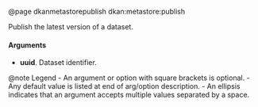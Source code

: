 @page dkanmetastorepublish dkan:metastore:publish

Publish the latest version of a dataset.

#### Arguments

- **uuid**. Dataset identifier.

@note <i class="fas fa-fire" style="color: #42b983"></i> Legend
    - An argument or option with square brackets is optional.
    - Any default value is listed at end of arg/option description.
    - An ellipsis indicates that an argument accepts multiple values separated by a space.
